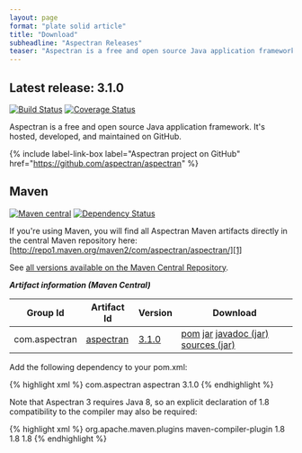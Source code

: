```yaml
---
layout: page
format: "plate solid article"
title: "Download"
subheadline: "Aspectran Releases"
teaser: "Aspectran is a free and open source Java application framework. It’s hosted, developed, and maintained on GitHub."
---
```


## Latest release: 3.1.0

[![Build Status](https://travis-ci.org/aspectran/aspectran.svg)](https://travis-ci.org/aspectran/aspectran)
[![Coverage Status](https://coveralls.io/repos/aspectran/aspectran/badge.svg?branch=master&service=github)](https://coveralls.io/github/aspectran/aspectran?branch=master)

Aspectran is a free and open source Java application framework. It's hosted, developed, and maintained on GitHub.

{% include label-link-box label="Aspectran project on GitHub" href="https://github.com/aspectran/aspectran" %}

## Maven

[![Maven central](https://maven-badges.herokuapp.com/maven-central/com.aspectran/aspectran/badge.svg)](https://maven-badges.herokuapp.com/maven-central/com.aspectran/aspectran)
[![Dependency Status](https://www.versioneye.com/user/projects/56eec08e35630e0029dafca6/badge.svg?style=flat)](https://www.versioneye.com/user/projects/56eec08e35630e0029dafca6)

If you're using Maven, you will find all Aspectran Maven artifacts directly in the central Maven repository here: [http://repo1.maven.org/maven2/com/aspectran/aspectran/][1]

See [all versions available on the Maven Central Repository][2].

***Artifact information (Maven Central)***

| Group Id | Artifact Id | Version | Download |
|----------|-------------|---------|----------|
| com.aspectran | [aspectran][3] | [3.1.0][4] | [pom][5] [jar][6] [javadoc (jar)][7] [sources (jar)][8] |

Add the following dependency to your pom.xml:

{% highlight xml %}
<dependency>
  <groupId>com.aspectran</groupId>
  <artifactId>aspectran</artifactId>
  <version>3.1.0</version>
</dependency>
{% endhighlight %}

Note that Aspectran 3 requires Java 8, so an explicit declaration of 1.8 compatibility to the compiler may also be required:

{% highlight xml %}
<build>
  <plugins>
    <plugin>
      <groupId>org.apache.maven.plugins</groupId>
      <artifactId>maven-compiler-plugin</artifactId>
      <configuration>
        <compilerVersion>1.8</compilerVersion>
        <source>1.8</source>
        <target>1.8</target>
      </configuration>
    </plugin>
  </plugins>
</build>
{% endhighlight %}


[1]: http://repo1.maven.org/maven2/com/aspectran/aspectran/
[2]: http://search.maven.org/#search%7Cga%7C1%7Cg%3A%22com.aspectran%22
[3]: http://search.maven.org/#search|ga|1|a%3A%22aspectran%22
[4]: http://search.maven.org/#artifactdetails|com.aspectran|aspectran|3.1.0|jar
[5]: http://search.maven.org/remotecontent?filepath=com/aspectran/aspectran/3.1.0/aspectran-3.1.0.pom
[6]: http://search.maven.org/remotecontent?filepath=com/aspectran/aspectran/3.1.0/aspectran-3.1.0.jar
[7]: http://search.maven.org/remotecontent?filepath=com/aspectran/aspectran/3.1.0/aspectran-3.1.0-javadoc.jar
[8]: http://search.maven.org/remotecontent?filepath=com/aspectran/aspectran/3.1.0/aspectran-3.1.0-sources.jar
